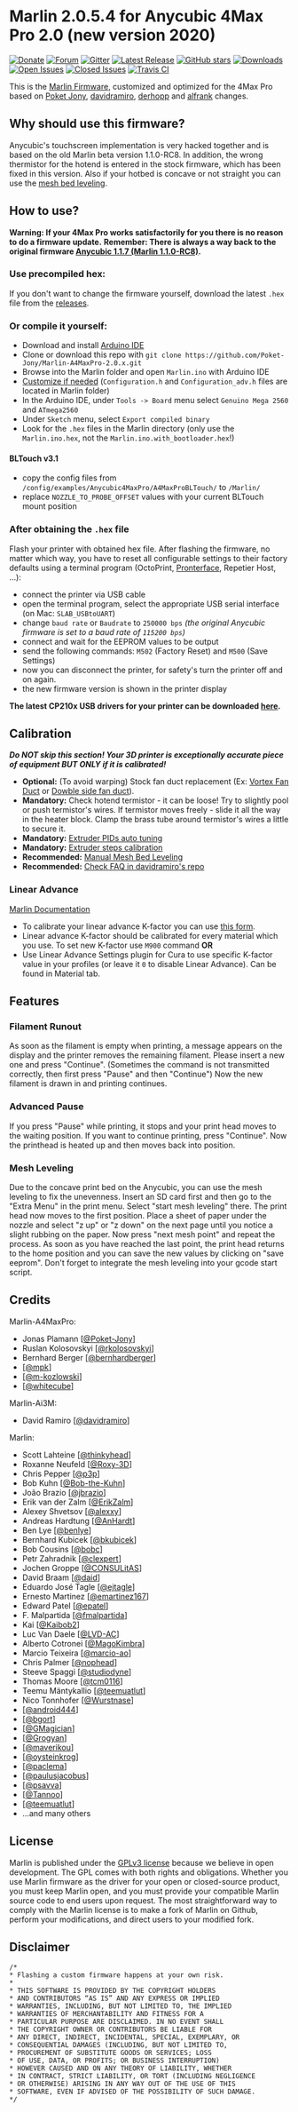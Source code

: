 # Marlin 2.0.5.4 for Anycubic 4Max Pro 2.0 (new version 2020)

[![Donate](https://img.shields.io/badge/Donate-PayPal-green.svg?style=flat&color=blue)](https://www.paypal.com/cgi-bin/webscr?cmd=_s-xclick&hosted_button_id=HYDQNE7EAQH3G&source=url)
[![Forum](https://img.shields.io/badge/Social-Forum-blue.svg)](https://drucktipps3d.de/forum/topic/anycubic-4max-pro)
[![Gitter](https://img.shields.io/gitter/room/marlin-a4maxpro/development?color=blue)](https://gitter.im/marlin-a4maxpro/development?utm_source=badge&utm_medium=badge&utm_campaign=pr-badge)
[![Latest Release](https://img.shields.io/github/release/Poket-Jony/Marlin-A4MaxPro-2.0.x.svg?style=flat&color=blue)](https://github.com/Poket-Jony/Marlin-A4MaxPro-2.0.x/releases/latest/)
[![GitHub stars](https://img.shields.io/github/stars/Poket-Jony/Marlin-A4MaxPro-2.0.x?style=flat&color=brightgreen)](https://github.com/Poket-Jony/Marlin-A4MaxPro-2.0.x/stargazers)
[![Downloads](https://img.shields.io/github/downloads/Poket-Jony/Marlin-A4MaxPro-2.0.x/total.svg?style=flat&color=brightgreen)](https://github.com/Poket-Jony/Marlin-A4MaxPro-2.0.x/releases)
[![Open Issues](https://img.shields.io/github/issues-raw/Poket-Jony/Marlin-A4MaxPro-2.0.x.svg?style=flat&color=yellowgreen)](https://github.com/Poket-Jony/Marlin-A4MaxPro-2.0.x/issues?q=is%3Aopen+is%3Aissue)
[![Closed Issues](https://img.shields.io/github/issues-closed-raw/Poket-Jony/Marlin-A4MaxPro-2.0.x.svg?style=flat&color=brightgreen)](https://github.com/Poket-Jony/Marlin-A4MaxPro-2.0.x/issues?q=is%3Aissue+is%3Aclosed)
[![Travis CI](https://api.travis-ci.org/Poket-Jony/Marlin-A4MaxPro-2.0.x.svg?branch=master)](https://travis-ci.org/Poket-Jony/Marlin-A4MaxPro-2.0.x)


This is the [Marlin Firmware](https://github.com/MarlinFirmware/Marlin), customized and optimized for the 4Max Pro based on [Poket Jony](https://github.com/Poket-Jony/Marlin-A4MaxPro-2.0.x), [davidramiro](https://github.com/davidramiro/Marlin-Ai3M-2.0.x), [derhopp](https://github.com/derhopp/Marlin-with-Anycubic-i3-Mega-TFT) and [alfrank](https://drucktipps3d.de/forum/topic/anycubic-4max-pro-marlin-1-1-9-firmware-ai3m-basierend/) changes.

## Why should use this firmware?
Anycubic's touchscreen implementation is very hacked together and is based on the old Marlin beta version 1.1.0-RC8.
In addition, the wrong thermistor for the hotend is entered in the stock firmware, which has been fixed in this version.
Also if your hotbed is concave or not straight you can use the [mesh bed leveling](https://github.com/davidramiro/Marlin-Ai3M-2.0.x#manual-mesh-bed-leveling).

## How to use?
**Warning: If your 4Max Pro works satisfactorily for you there is no reason to do a firmware update.**
**Remember: There is always a way back to the original firmware [Anycubic 1.1.7 (Marlin 1.1.0-RC8)](https://drive.google.com/file/d/1FwKHQcOxPabLgirkihu3LnBMuHuZLqZR/view).**

### Use precompiled hex:
If you don't want to change the firmware yourself, download the latest `.hex` file from the [releases](https://github.com/Poket-Jony/Marlin-A4MaxPro/releases).

### Or compile it yourself:
- Download and install [Arduino IDE](https://www.arduino.cc/en/main/software)
- Clone or download this repo with `git clone https://github.com/Poket-Jony/Marlin-A4MaxPro-2.0.x.git`
- Browse into the Marlin folder and open `Marlin.ino` with Arduino IDE
- [Customize if needed](http://marlinfw.org/docs/configuration/configuration.html#configuring-marlin)
(`Configuration.h` and `Configuration_adv.h` files are located in Marlin folder)
- In the Arduino IDE, under `Tools -> Board` menu select `Genuino Mega 2560` and `ATmega2560`
- Under `Sketch` menu, select `Export compiled binary`
- Look for the `.hex` files in the Marlin directory (only use the `Marlin.ino.hex`, not the `Marlin.ino.with_bootloader.hex`!)

#### BLTouch v3.1
- copy the config files from `/config/examples/Anycubic4MaxPro/A4MaxProBLTouch/` to `/Marlin/`
- replace `NOZZLE_TO_PROBE_OFFSET` values with your current BLTouch mount position

### After obtaining the `.hex` file
Flash your printer with obtained hex file. After flashing the firmware, no matter which way, you have to reset all configurable settings to their factory defaults using a terminal program (OctoPrint, [Pronterface](https://www.pronterface.com/), Repetier Host, ...):

- connect the printer via USB cable
- open the terminal program, select the appropriate USB serial interface (on Mac: `SLAB_USBtoUART`)
- change `baud rate` or `Baudrate` to `250000 bps` _(the original Anycubic firmware is set to a baud rate of `115200 bps`)_
- connect and wait for the EEPROM values to be output
- send the following commands: `M502` (Factory Reset) and `M500` (Save Settings)
- now you can disconnect the printer, for safety's turn the printer off and on again.
- the new firmware version is shown in the printer display


**The latest CP210x USB drivers for your printer can be downloaded [here](https://www.silabs.com/products/development-tools/software/usb-to-uart-bridge-vcp-drivers).**

## Calibration
***Do NOT skip this section! Your 3D printer is exceptionally accurate piece of equipment BUT ONLY if it is calibrated!***

- **Optional:** (To avoid warping) Stock fan duct replacement (Ex: [Vortex Fan Duct](https://www.thingiverse.com/thing:3772311) or [Dowble side fan duct](https://www.thingiverse.com/thing:3763851)).
- **Mandatory:** Check hotend termistor - it can be loose! Try to slightly pool or push termistor's wires. If termistor moves freely - slide it all the way in the heater block. Clamp the brass tube around termistor's wires a little to secure it.
- **Mandatory:** [Extruder PIDs auto tuning](https://github.com/davidramiro/Marlin-Ai3M/wiki/Calibration#pid-tuning)
- **Mandatory:** [Extruder steps calibration](https://github.com/davidramiro/Marlin-Ai3M/wiki/Calibration#extruder-steps)
- **Recommended:** [Manual Mesh Bed Leveling](https://github.com/davidramiro/Marlin-Ai3M#manual-mesh-bed-leveling)
- **Recommended:** [Check FAQ in davidramiro's repo](https://github.com/davidramiro/Marlin-AI3M/wiki/Frequently-Asked-Questions)

### Linear Advance
[Marlin Documentation](https://marlinfw.org/docs/features/lin_advance.html)

- To calibrate your linear advance K-factor you can use [this form](https://marlinfw.org/tools/lin_advance/k-factor.html).
- Linear advance K-factor should be calibrated for every material which you use. To set new K-factor use `M900` command **OR**
- Use Linear Advance Settings plugin for Cura to use specific K-factor value in your profiles (or leave it `0` to disable Linear Advance). Can be found in Material tab.

## Features
### Filament Runout
As soon as the filament is empty when printing, a message appears on the display and the printer removes the remaining filament. Please insert a new one and press "Continue". (Sometimes the command is not transmitted correctly, then first press "Pause" and then "Continue") Now the new filament is drawn in and printing continues.

### Advanced Pause
If you press "Pause" while printing, it stops and your print head moves to the waiting position. If you want to continue printing, press "Continue". Now the printhead is heated up and then moves back into position.

### Mesh Leveling
Due to the concave print bed on the Anycubic, you can use the mesh leveling to fix the unevenness. Insert an SD card first and then go to the "Extra Menu" in the print menu. Select "start mesh leveling" there. The print head now moves to the first position. Place a sheet of paper under the nozzle and select "z up" or "z down" on the next page until you notice a slight rubbing on the paper. Now press "next mesh point" and repeat the process. As soon as you have reached the last point, the print head returns to the home position and you can save the new values by clicking on "save eeprom". Don't forget to integrate the mesh leveling into your gcode start script.

## Credits
Marlin-A4MaxPro:
- Jonas Plamann [[@Poket-Jony](https://github.com/Poket-Jony)]
- Ruslan Kolosovskyi [[@rkolosovskyi](https://github.com/rkolosovskyi)]
- Bernhard Berger [[@bernhardberger](https://github.com/bernhardberger)]
- [[@mpk](https://drucktipps3d.de/forum/profile/mpk)]
- [[@m-kozlowski](https://github.com/m-kozlowski)]
- [[@whitecube](https://drucktipps3d.de/forum/profile/whitecube)]

Marlin-Ai3M:
- David Ramiro [[@davidramiro](https://github.com/davidramiro)]

Marlin:
 - Scott Lahteine [[@thinkyhead](https://github.com/thinkyhead)]
 - Roxanne Neufeld [[@Roxy-3D](https://github.com/Roxy-3D)]
 - Chris Pepper [[@p3p](https://github.com/p3p)]
 - Bob Kuhn [[@Bob-the-Kuhn](https://github.com/Bob-the-Kuhn)]
 - João Brazio [[@jbrazio](https://github.com/jbrazio)]
 - Erik van der Zalm [[@ErikZalm](https://github.com/ErikZalm)]
 - Alexey Shvetsov [[@alexxy](https://github.com/alexxy)]
 - Andreas Hardtung [[@AnHardt](https://github.com/AnHardt)]
 - Ben Lye [[@benlye](https://github.com/benlye)]
 - Bernhard Kubicek [[@bkubicek](https://github.com/bkubicek)]
 - Bob Cousins [[@bobc](https://github.com/bobc)]
 - Petr Zahradnik [[@clexpert](https://github.com/clexpert)]
 - Jochen Groppe [[@CONSULitAS](https://github.com/CONSULitAS)]
 - David Braam [[@daid](https://github.com/daid)]
 - Eduardo José Tagle [[@ejtagle](https://github.com/ejtagle)]
 - Ernesto Martinez [[@emartinez167](https://github.com/emartinez167)]
 - Edward Patel [[@epatel](https://github.com/epatel)]
 - F. Malpartida [[@fmalpartida](https://github.com/fmalpartida)]
 - Kai [[@Kaibob2](https://github.com/Kaibob2)]
 - Luc Van Daele [[@LVD-AC](https://github.com/LVD-AC)]
 - Alberto Cotronei [[@MagoKimbra](https://github.com/MagoKimbra)]
 - Marcio Teixeira [[@marcio-ao](https://github.com/marcio-ao)]
 - Chris Palmer [[@nophead](https://github.com/nophead)]
 - Steeve Spaggi [[@studiodyne](https://github.com/studiodyne)]
 - Thomas Moore [[@tcm0116](https://github.com/tcm0116)]
 - Teemu Mäntykallio [[@teemuatlut](https://github.com/teemuatlut)]
 - Nico Tonnhofer [[@Wurstnase](https://github.com/Wurstnase)]
 - [[@android444](https://github.com/android444)]
 - [[@bgort](https://github.com/bgort)]
 - [[@GMagician](https://github.com/GMagician)]
 - [[@Grogyan](https://github.com/Grogyan)]
 - [[@maverikou](https://github.com/maverikou)]
 - [[@oysteinkrog](https://github.com/oysteinkrog)]
 - [[@paclema](https://github.com/paclema)]
 - [[@paulusjacobus](https://github.com/paulusjacobus)]
 - [[@psavva](https://github.com/psavva)]
 - [[@Tannoo](https://github.com/Tannoo)]
 - [[@teemuatlut](https://github.com/teemuatlut)]
 - ...and many others

## License
Marlin is published under the [GPLv3 license](https://github.com/MarlinFirmware/Marlin/blob/1.0.x/COPYING.md) because we believe in open development. The GPL comes with both rights and obligations. Whether you use Marlin firmware as the driver for your open or closed-source product, you must keep Marlin open, and you must provide your compatible Marlin source code to end users upon request. The most straightforward way to comply with the Marlin license is to make a fork of Marlin on Github, perform your modifications, and direct users to your modified fork.

## Disclaimer
```
/*
* Flashing a custom firmware happens at your own risk.
*
* THIS SOFTWARE IS PROVIDED BY THE COPYRIGHT HOLDERS
* AND CONTRIBUTORS “AS IS” AND ANY EXPRESS OR IMPLIED
* WARRANTIES, INCLUDING, BUT NOT LIMITED TO, THE IMPLIED
* WARRANTIES OF MERCHANTABILITY AND FITNESS FOR A
* PARTICULAR PURPOSE ARE DISCLAIMED. IN NO EVENT SHALL
* THE COPYRIGHT OWNER OR CONTRIBUTORS BE LIABLE FOR
* ANY DIRECT, INDIRECT, INCIDENTAL, SPECIAL, EXEMPLARY, OR
* CONSEQUENTIAL DAMAGES (INCLUDING, BUT NOT LIMITED TO,
* PROCUREMENT OF SUBSTITUTE GOODS OR SERVICES; LOSS
* OF USE, DATA, OR PROFITS; OR BUSINESS INTERRUPTION)
* HOWEVER CAUSED AND ON ANY THEORY OF LIABILITY, WHETHER
* IN CONTRACT, STRICT LIABILITY, OR TORT (INCLUDING NEGLIGENCE
* OR OTHERWISE) ARISING IN ANY WAY OUT OF THE USE OF THIS
* SOFTWARE, EVEN IF ADVISED OF THE POSSIBILITY OF SUCH DAMAGE.
*/
```
